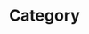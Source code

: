 ---
title: "Category"
layout: categories
permalink: /categories/
author_profile: true
sidebar:
    nav: "docs"
---